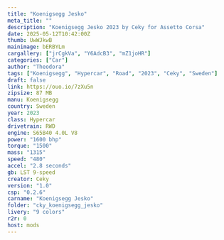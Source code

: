```yaml
---
title: "Koenigsegg Jesko"
meta_title: ""
description: "Koenigsegg Jesko 2023 by Ceky for Assetto Corsa"
date: 2025-05-12T10:42:00Z
thumb: UwWJkwB
mainimage: bERBYLm
cargallery: ["jrCgkVa", "Y6AdcB3", "mZ1joHR"]
categories: ["Car"]
author: "Theodora"
tags: ["Koenigsegg", "Hypercar", "Road", "2023", "Ceky", "Sweden"]
draft: false
link: https://ouo.io/7zXu5n
zipsize: 87 MB
manu: Koenigsegg
country: Sweden
year: 2023
class: Hypercar
drivetrain: RWD
engine: S65B40 4.0L V8
power: "1600 bhp"
torque: "1500"
mass: "1315"
speed: "480"
accel: "2.8 seconds"
gb: LST 9-speed
creator: Ceky
version: "1.0"
csp: "0.2.6"
carname: "Koenigsegg Jesko"
folder: "cky_koenigsegg_jesko"
livery: "9 colors"
r2r: 0
host: mods
---
```

